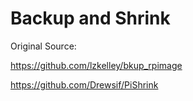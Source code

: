 # Backup and Shrink

Original Source:

https://github.com/lzkelley/bkup_rpimage

https://github.com/Drewsif/PiShrink
